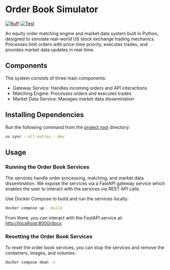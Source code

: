 # Order Book Simulator

[![Ruff](https://img.shields.io/endpoint?url=https://raw.githubusercontent.com/astral-sh/ruff/main/assets/badge/v2.json)](https://github.com/astral-sh/ruff)
[![Test](https://github.com/IsaacCheng9/order-book-simulator/actions/workflows/test.yml/badge.svg)](https://github.com/IsaacCheng9/order-book-simulator/actions/workflows/test.yml)

An equity order matching engine and market data system built in Python, designed
to simulate real-world US stock exchange trading mechanics. Processes limit
orders with price-time priority, executes trades, and provides market data
updates in real-time.

## Components

The system consists of three main components:

- Gateway Service: Handles incoming orders and API interactions
- Matching Engine: Processes orders and executes trades
- Market Data Service: Manages market data dissemination

## Installing Dependencies

Run the following command from the [project root](./) directory:

```bash
uv sync --all-extras --dev
```

## Usage

### Running the Order Book Services

The services handle order processing, matching, and market data dissemination.
We expose the services via a FastAPI gateway service which enables the user to
interact with the services via REST API calls.

Use Docker Compose to build and run the services locally:

```bash
docker compose up --build
```

From there, you can interact with the FastAPI service at:
[http://localhost:8000/docs](http://localhost:8000/docs)

### Resetting the Order Book Services

To reset the order book services, you can stop the services and remove the
containers, images, and volumes:

```bash
docker compose down -v
```
